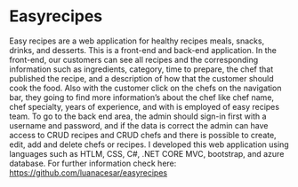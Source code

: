 # Easyrecipes

Easy recipes are a web application for healthy recipes meals, snacks, drinks, and desserts. This is a front-end and back-end application. In the front-end, our customers can see all recipes and the corresponding information such as ingredients, category, time to prepare, the chef that published the recipe, and a description of how that the customer should cook the food. Also with the customer click on the chefs on the navigation bar, they going to find more information’s about the chef like chef name, chef specialty, years of experience, and with is employed of easy recipes team.
To go to the back end area, the admin should sign-in first with a username and password, and if the data is correct the admin can have access to CRUD recipes and CRUD chefs and there is possible to create, edit, add and delete chefs or recipes.
I developed this web application using languages such as HTLM, CSS, C#, .NET CORE MVC, bootstrap, and azure database.
For further information check here:
https://github.com/luanacesar/easyrecipes

